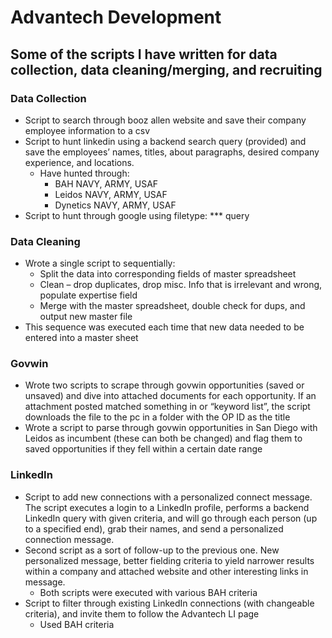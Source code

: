 # Advantech Development

## Some of the scripts I have written for data collection, data cleaning/merging, and recruiting

### Data Collection
- Script to search through booz allen website and save their company employee information to a csv
- Script to hunt linkedin using a backend search query (provided) and save the employees’ names, titles, about paragraphs, desired company experience, and locations.<br>
   - Have hunted through: 
      - BAH NAVY, ARMY, USAF 
      - Leidos NAVY, ARMY, USAF 
      - Dynetics NAVY, ARMY, USAF 
- Script to hunt through google using filetype: *** query 

### Data Cleaning
- Wrote a single script to sequentially: 
   - Split the data into corresponding fields of master spreadsheet 
   - Clean – drop duplicates, drop misc. Info that is irrelevant and wrong, populate expertise field 
   - Merge with the master spreadsheet, double check for dups, and output new master file 
- This sequence was executed each time that new data needed to be entered into a master sheet 

### Govwin
- Wrote two scripts to scrape through govwin opportunities (saved or unsaved) and dive into attached documents for each opportunity. If an attachment posted matched something in or “keyword list”, the script downloads the file to the pc in a folder with the OP ID as the title 
- Wrote a script to parse through govwin opportunities in San Diego with Leidos as incumbent (these can both be changed) and flag them to saved opportunities if they fell within a certain date range  

### LinkedIn
- Script to add new connections with a personalized connect message. The script executes a login to a LinkedIn profile, performs a backend LinkedIn query with given criteria, and will go through each person (up to a specified end), grab their names, and send a personalized connection message. 
- Second script as a sort of follow-up to the previous one. New personalized message, better fielding criteria to yield narrower results within a company and attached website and other interesting links in message.  
   - Both scripts were executed with various BAH criteria 
- Script to filter through existing LinkedIn connections (with changeable criteria), and invite them to follow the Advantech LI page 
   - Used BAH criteria

